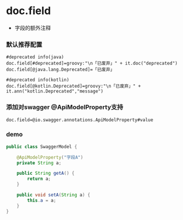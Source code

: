# doc.field

- 字段的额外注释


### 默认推荐配置

```properties
#deprecated info(java)
doc.field[#deprecated]=groovy:"\n「已废弃」" + it.doc("deprecated")
doc.field[@java.lang.Deprecated]=「已废弃」

#deprecated info(kotlin)
doc.field[@kotlin.Deprecated]=groovy:"\n「已废弃」" + it.ann("kotlin.Deprecated","message")

```

### 添加对swagger @ApiModelProperty支持

```properties
doc.field=@io.swagger.annotations.ApiModelProperty#value
```

### demo

```java
public class SwaggerModel {

    @ApiModelProperty("字段A")
    private String a;

    public String getA() {
        return a;
    }

    public void setA(String a) {
        this.a = a;
    }
}
```